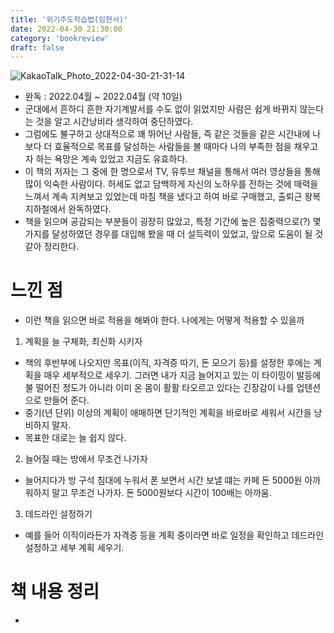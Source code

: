 ```yaml
---
title: '위기주도학습법(임현서)'
date: 2022-04-30 21:30:00
category: 'bookreview'
draft: false
---
```


![KakaoTalk_Photo_2022-04-30-21-31-14](https://user-images.githubusercontent.com/57219160/166105700-071862f6-a353-4cca-b3c4-e4a6b8eca956.jpeg)

- 완독 : 2022.04월 ~ 2022.04월 (약 10일)
- 군대에서 흔하디 흔한 자기계발서를 수도 없이 읽었지만 사람은 쉽게 바뀌지 않는다는 것을 알고 시간낭비라 생각하여 중단하였다.
- 그럼에도 불구하고 상대적으로 꽤 뛰어난 사람들, 즉 같은 것들을 같은 시간내에 나보다 더 효율적으로 목표를 달성하는 사람들을 볼 때마다 나의 부족한 점을 채우고자 하는 욕망은 계속 있었고 지금도 유효하다.
- 이 책의 저자는 그 중에 한 명으로서 TV, 유투브 채널을 통해서 여러 영상들을 통해 많이 익숙한 사람이다. 허세도 없고 담백하게 자신의 노하우를 전하는 것에 매력을 느껴서 계속 지켜보고 있었는데 마침 책을 냈다고 하여 바로 구매했고, 출퇴근 왕복 지하철에서 완독하였다.
- 책을 읽으며 공감되는 부분들이 굉장히 많았고, 특정 기간에 높은 집중력으로(?) 몇 가지를 달성하였던 경우를 대입해 봤을 때 더 설득력이 있었고, 앞으로 도움이 될 것 같아 정리한다.

# 느낀 점

- 이런 책을 읽으면 바로 적용을 해봐야 한다. 나에게는 어떻게 적용할 수 있을까

1. 계획을 늘 구체화, 최신화 시키자

- 책의 후반부에 나오지만 목표(이직, 자격증 따기, 돈 모으기 등)를 설정한 후에는 계획을 매우 세부적으로 세우기. 그러면 내가 지금 늘어지고 있는 이 타이밍이 발등에 불 떨어진 정도가 아니라 이미 온 몸이 활활 타오르고 있다는 긴장감이 나를 업텐션으로 만들어 준다.
- 중기(년 단위) 이상의 계획이 애매하면 단기적인 계획을 바로바로 세워서 시간을 낭비하지 말자.
- 목표한 대로는 늘 쉽지 않다.

2. 늘어질 때는 방에서 무조건 나가자

- 늘어지다가 방 구석 침대에 누워서 폰 보면서 시간 보낼 떄는 카페 돈 5000원 아까워하지 말고 무조건 나가자. 돈 5000원보다 시간이 100배는 아까움.

3. 데드라인 설정하기

- 예를 들어 이직이라든가 자격증 등을 계획 중이라면 바로 일정을 확인하고 데드라인 설정하고 세부 계획 세우기.

# 책 내용 정리

-
